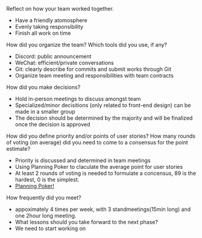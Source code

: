 Reflect on how your team worked together.

 - Have a friendly atomosphere 
 - Evenly taking responsibility
 - Finish all work on time

How did you organize the team? Which tools did you use, if any?
 - Discord: public announcement
 - WeChat: efficient/private conversations
 - Git: clearly describe for commits and submit works through Git
 - Organize team meeting and responsibilities with team contracts

How did you make decisions?
 - Hold in-person meetings to discuss amongst team
 - Specialized/minor decisitions (only related to front-end design) can be made in a smaller group
 - The decision should be determined by the majority and will be finalized once the decision is approved

How did you define priority and/or points of user stories? How many rounds of voting (on average) did you need to come to a consensus for the point estimate?
 - Priority is discussed and determined in team meetings
 - Using Planning Poker to claculate the average point for user stories
 - At least 2 rounds of voting is needed to formulate a concensus, 89 is the hardest, 0 is the simplest.
 - [Planning Poker!](https://planningpokeronline.com/)

How frequently did you meet?
 - appoximately 4 times per week, with 3 standmeetings(15min long) and one 2hour long meeting.
 - What lessons should you take forward to the next phase?
 - We need to start working on
